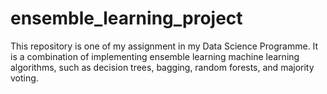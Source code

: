 # ensemble_learning_project
This repository is one of my assignment in my Data Science Programme. It is a combination of implementing ensemble learning machine learning algorithms, such as decision trees, bagging, random forests, and majority voting. 
